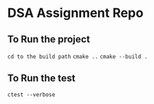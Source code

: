# DSA Assignment Repo

## To Run the project

``cd to the build path``
``cmake ..``
``cmake --build .``

## To Run the test

``ctest --verbose``
